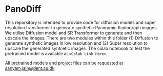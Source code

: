 # PanoDiff

This reporsitory is intended to provide code for diffusion models and super resolution transformer to generate synthetic Panoramic Radiograph images. We utilise Diffusion model and SR Transformer to generate and then upscale the images. There are two modules within this folder (1) Diffusion to generate synthetic images in low resolution and (2) Super resolution to upscale the generated syhtnetic images. The colab notebook to test the pretrained model is available at `<Colab Link Here>`.

All pretrained models and project files can be requested at sanyam.jain@dent.au.dk
